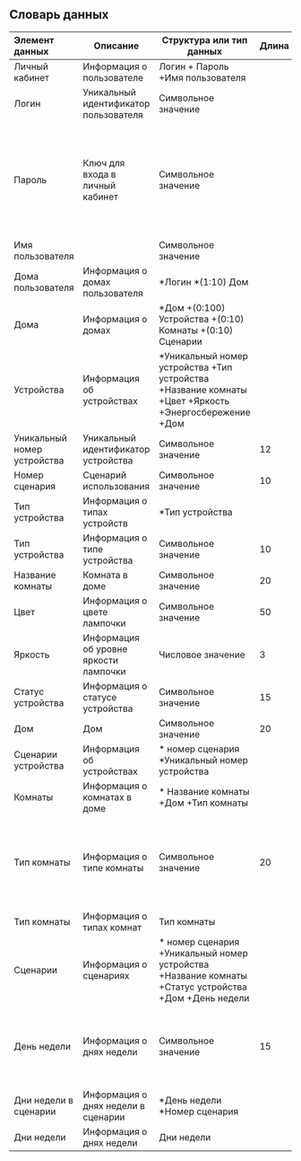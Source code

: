 ##  **Словарь данных**

| Элемент данных | Описание | Структура или тип данных | Длина | Значение |
| :---- | ----- | ----- | ----- | ----- |
| Личный кабинет | Информация о пользователе | Логин \+ Пароль \+Имя пользователя |   |  |
| Логин | Уникальный идентификатор пользователя | Символьное значение |  | Содержит символ @ и . |
| Пароль | Ключ для входа в личный кабинет | Символьное значение |   | Длина не менее 8 и не более 16 символов, содержит минимум 1 строчную и 1 прописную латинские буквы  |
| Имя пользователя |  | Символьное значение |  |  |
| Дома пользователя | Информация о домах пользователя | \*Логин \*(1:10) Дом |  |  |
| Дома | Информация о домах | \*Дом \+(0:100) Устройства \+(0:10) Комнаты \+(0:10) Сценарии |  |  |
| Устройства | Информация об устройствах | \*Уникальный номер устройства  \+Тип устройства \+Название комнаты \+Цвет \+Яркость \+Энергосбережение \+Дом |   |  |
| Уникальный номер устройства  | Уникальный идентификатор устройства | Символьное значение | 12 | Содержит 12 символов |
| Номер сценария | Сценарий использования | Символьное значение | 10 |   |
| Тип устройства | Информация о типах устройств | \*Тип устройства |  |  |
| Тип устройства | Информация о типе устройства | Символьное значение | 10 | Розетка, лампочка |
| Название комнаты | Комната в доме | Символьное значение | 20 |   |
| Цвет | Информация о цвете лампочки | Символьное значение | 50 |  |
| Яркость | Информация об уровне яркости лампочки | Числовое значение | 3 | От 1 до 100 |
| Статус устройства | Информация о статусе устройства | Символьное значение | 15 | Включено Выключено Недоступно |
| Дом | Дом | Символьное значение | 20 |  |
| Сценарии устройства | Информация об устройствах | \* номер сценария \*Уникальный номер устройства |  |  |
| Комнаты | Информация о комнатах в доме | \* Название комнаты \+Дом \+Тип комнаты |  |  |
| Тип комнаты | Информация о типе комнаты | Символьное значение | 20 | Спальня Кухня Гостиная Коридор Ванная комната Туалет Другое |
| Тип комнаты | Информация о типах комнат | Тип комнаты |  |  |
| Сценарии | Информация о сценариях | \* номер сценария \+Уникальный номер устройства  \+Название комнаты \+Статус устройства \+Дом \+День недели |  |  |
| День недели | Информация о днях недели | Символьное значение | 15 | Понедельник, Вторник, Среда, Четверг,  Пятница, Суббота, Воскресенье |
| Дни недели в сценарии | Информация о днях недели в сценарии | \*День недели \*Номер сценария |  |  |
| Дни недели | Информация о днях недели | Дни недели |  |  |

## 
